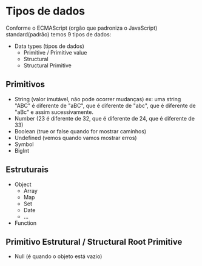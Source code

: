 # Tipos de dados

Conforme o ECMAScript (orgão que padroniza o JavaScript) standard(padrão) temos 9 tipos de dados:

* Data types (tipos de dados)
  * Primitive / Primitive value
  * Structural
  * Structural Primitive

## Primitivos

* String (valor imutável, não pode ocorrer mudanças) ex: uma string "ABC" é diferente de "aBC", que é diferente de "abc", que é diferente de "aBc" e assim sucessivamente.
* Number (23 é diferente de 32, que é diferente de 24, que é diferente de 33)
* Boolean (true or false quando for mostrar caminhos)
* Undefined (vemos quando vamos mostrar erros)
* Symbol
* BigInt

## Estruturais

* Object
  * Array
  * Map
  * Set
  * Date
  * ...
* Function

## Primitivo Estrutural / Structural Root Primitive

* Null (é quando o objeto está vazio)